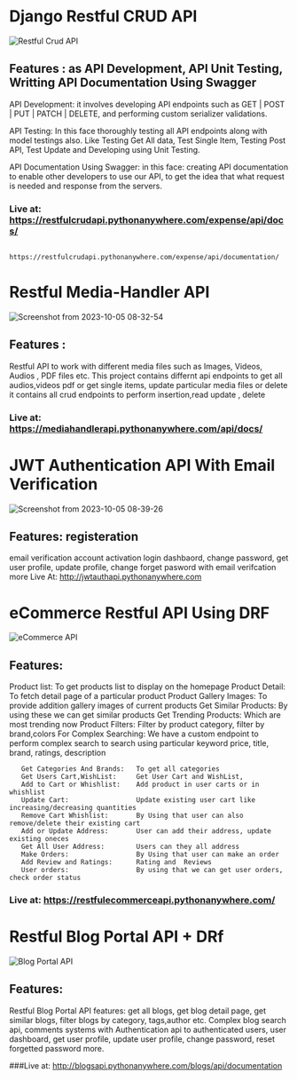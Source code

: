 # Django Restful CRUD API
![Restful Crud API](https://github.com/krishnasky821/All-DRF-Restful-APIs/assets/123397686/3f439442-0b72-4605-bf59-e44f49e3f553)


## Features : as API Development, API Unit Testing, Writting API Documentation Using Swagger
API Development: it involves developing API endpoints such as GET | POST | PUT | PATCH | DELETE, and performing custom serializer validations.

API Testing: In this face thoroughly testing all API endpoints along with model testings also. Like Testing Get All data, Test Single Item, Testing Post API, Test Update and Developing using Unit Testing.

API Documentation Using Swagger: in this face: creating API documentation to enable other developers to use our API, to get the idea that what request is needed and response from the servers.

### Live at:  https://restfulcrudapi.pythonanywhere.com/expense/api/docs/
              https://restfulcrudapi.pythonanywhere.com/expense/api/documentation/

# Restful Media-Handler API

![Screenshot from 2023-10-05 08-32-54](https://github.com/krishnasky821/All-DRF-Restful-APIs/assets/123397686/835d2510-307f-4371-b59d-25143f1a6a4e)



## Features : 
Restful API to work with different media files such as Images, Videos, Audios , PDF files etc. This project contains differnt api endpoints to get all audios,videos pdf or get single items, update particular media files or delete it contains all crud endpoints to perform insertion,read update , delete

### Live at: https://mediahandlerapi.pythonanywhere.com/api/docs/

# JWT Authentication API With Email Verification

![Screenshot from 2023-10-05 08-39-26](https://github.com/krishnasky821/All-DRF-Restful-APIs/assets/123397686/61d10138-294f-4d34-8fd5-8600e9b79cfe)

## Features: registeration  
email verification   account activation   login dashbaord, change password, get user profile, update profile,  change forget pasword with email verifcation more
Live At: http://jwtauthapi.pythonanywhere.com


# eCommerce Restful API Using DRF

![eCommerce API ](https://github.com/krishnasky821/All-DRF-Restful-APIs/assets/123397686/167fbd2a-bf5b-49ce-a2fe-229cc8739b06)


## Features: 
Product list:                To get products list to display on the homepage
       Product Detail:              To fetch detail page of a particular product
       Product Gallery Images:      To provide addition gallery images of current products
       Get Similar Products:        By using these we can get similar products
       Get Trending Products:       Which are most trending now
       Product Filters:             Filter by product category, filter by brand,colors
       For Complex Searching:       We have a custom endpoint to perform complex search to search using particular keyword price, title, brand, ratings, description

       Get Categories And Brands:   To get all categories
       Get Users Cart,WishList:     Get User Cart and WishList,
       Add to Cart or Whishlist:    Add product in user carts or in whishlist
       Update Cart:                 Update existing user cart like increasing/decreasing quantities 
       Remove Cart Whishlist:       By Using that user can also remove/delete their existing cart
       Add or Update Address:       User can add their address, update existing oneces
       Get All User Address:        Users can they all address
       Make Orders:                 By Using that user can make an order
       Add Review and Ratings:      Rating and  Reviews 
       User orders:                 By using that we can get user orders, check order status

### Live at: https://restfulecommerceapi.pythonanywhere.com/

# Restful Blog Portal API + DRf

![Blog Portal API](https://github.com/krishnasky821/All-DRF-Restful-APIs/assets/123397686/27c3a64c-cd40-4527-843d-41c913df381f)

## Features: 
Restful Blog Portal API features: get all blogs, get blog detail page, get similar blogs, filter blogs by category, tags,author etc. Complex blog search api, comments systems with Authentication api to authenticated users, user dashboard, get user profile, update user profile, change password, reset forgetted password more.

###Live at: http://blogsapi.pythonanywhere.com/blogs/api/documentation

